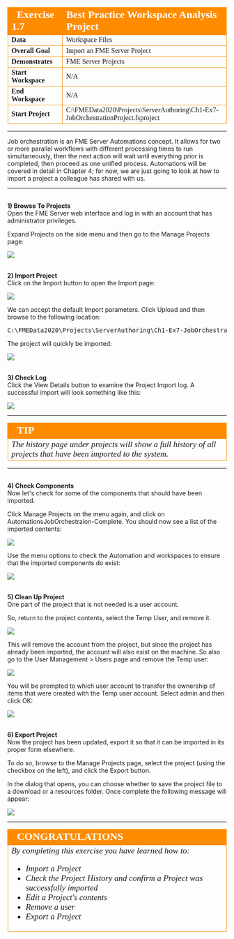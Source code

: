 <!--Instructor Notes-->

<!--Exercise Section-->


<table style="border-spacing: 0px;border-collapse: collapse;font-family:serif">
<tr>
<td width=25% style="vertical-align:middle;background-color:darkorange;border: 2px solid darkorange">
<i class="fa fa-cogs fa-lg fa-pull-left fa-fw" style="color:white;padding-right: 12px;vertical-align:text-top"></i>
<span style="color:white;font-size:x-large;font-weight: bold">Exercise 1.7</span>
</td>
<td style="border: 2px solid darkorange;background-color:darkorange;color:white">
<span style="color:white;font-size:x-large;font-weight: bold">Best Practice Workspace Analysis Project</span>
</td>
</tr>

<tr>
<td style="border: 1px solid darkorange; font-weight: bold">Data</td>
<td style="border: 1px solid darkorange">Workspace Files</td>
</tr>

<tr>
<td style="border: 1px solid darkorange; font-weight: bold">Overall Goal</td>
<td style="border: 1px solid darkorange">Import an FME Server Project</td>
</tr>

<tr>
<td style="border: 1px solid darkorange; font-weight: bold">Demonstrates</td>
<td style="border: 1px solid darkorange">FME Server Projects</td>
</tr>

<tr>
<td style="border: 1px solid darkorange; font-weight: bold">Start Workspace</td>
<td style="border: 1px solid darkorange">N/A</td>
</tr>

<tr>
<td style="border: 1px solid darkorange; font-weight: bold">End Workspace</td>
<td style="border: 1px solid darkorange">N/A</td>
</tr>

<tr>
<td style="border: 1px solid darkorange; font-weight: bold">Start Project</td>
<td style="border: 1px solid darkorange">C:\FMEData2020\Projects\ServerAuthoring\Ch1-Ex7-JobOrchestrationProject.fsproject</td>
</tr>

</table>

---

Job orchestration is an FME Server Automations concept. It allows for two or more parallel workflows with different processing times to run simultaneously, then the next action will wait until everything prior is completed, then proceed as one unified process. Automations will be covered in detail in Chapter 4; for now, we are just going to look at how to import a project a colleague has shared with us.

---

<br>**1) Browse To Projects**
<br>Open the FME Server web interface and log in with an account that has administrator privileges.

Expand Projects on the side menu and then go to the Manage Projects page:

![](./Images/Img1.252.Ex7.ProjectsMenu.png)


<br>**2) Import Project**
<br>Click on the Import button to open the Import page:

![](./Images/Img1.253.Ex7.ImportButton.png)

We can accept the default Import parameters. Click Upload and then browse to the following location:

<pre>
C:\FMEData2020\Projects\ServerAuthoring\Ch1-Ex7-JobOrchestrationProject.fsproject
</pre>

The project will quickly be imported:

![](./Images/Img1.254.Ex7.ImportComplete.png)  


<br>**3) Check Log**
<br>Click the View Details button to examine the Project Import log. A successful import will look something like this:

![](./Images/Img1.255.Ex7.ImportSummary.png)

---

<!--Tip Section-->

<table style="border-spacing: 0px">
<tr>
<td style="vertical-align:middle;background-color:darkorange;border: 2px solid darkorange">
<i class="fa fa-info-circle fa-lg fa-pull-left fa-fw" style="color:white;padding-right: 12px;vertical-align:text-top"></i>
<span style="color:white;font-size:x-large;font-weight: bold;font-family:serif">TIP</span>
</td>
</tr>

<tr>
<td style="border: 1px solid darkorange">
<span style="font-family:serif; font-style:italic; font-size:larger">
The history page under projects will show a full history of all projects that have been imported to the system.
</span>
</td>
</tr>
</table>

---

<br>**4) Check Components**
<br>Now let's check for some of the components that should have been imported.

Click Manage Projects on the menu again, and click on AutomationsJobOrchestraion-Complete. You should now see a list of the imported contents:

![](./Images/Img1.256.Ex7.ProjectContents.png)

Use the menu options to check the Automation and workspaces to ensure that the imported components do exist:

![](./Images/Img1.257.Ex7.ContentConfirmation.png)

<br>**5) Clean Up Project**
<br>One part of the project that is not needed is a user account.

So, return to the project contents, select the Temp User, and remove it.

![](./Images/Img1.258.Ex7.RemoveAccount.png)

This will remove the account from the project, but since the project has already been imported, the account will also exist on the machine. So also go to the User Management > Users page and remove the Temp user:

![](./Images/Img1.259.Ex7.RemoveUser.png)

You will be prompted to which user account to transfer the ownership of items that were created with the Temp user account. Select admin and then click OK:

![](.Images/Img1.260.Ex7.TransferOwnership.png)

<br>**6) Export Project**
<br>Now the project has been updated, export it so that it can be imported in its proper form elsewhere.

To do so, browse to the Manage Projects page, select the project (using the checkbox on the left), and click the Export button.

In the dialog that opens, you can choose whether to save the project file to a download or a resources folder. Once complete the following message will appear:

![](./Images/Img1.261.Ex7.ProjectExported.png)

---

<!--Exercise Congratulations Section-->

<table style="border-spacing: 0px">
<tr>
<td style="vertical-align:middle;background-color:darkorange;border: 2px solid darkorange">
<i class="fa fa-thumbs-o-up fa-lg fa-pull-left fa-fw" style="color:white;padding-right: 12px;vertical-align:text-top"></i>
<span style="color:white;font-size:x-large;font-weight: bold;font-family:serif">CONGRATULATIONS</span>
</td>
</tr>

<tr>
<td style="border: 1px solid darkorange">
<span style="font-family:serif; font-style:italic; font-size:larger">
By completing this exercise you have learned how to:
<br>
<ul><li>Import a Project</li>
<li>Check the Project History and confirm a Project was successfully imported</li>
<li>Edit a Project's contents</li>
<li>Remove a user</li>
<li>Export a Project</li></ul>
</span>
</td>
</tr>
</table>   
